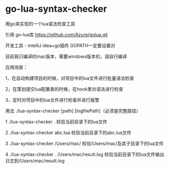 # go-lua-syntax-checker
用go来实现的一个lua语法检查工具

引用 go-lua库  https://github.com/Azure/golua.git

开发工具 - intelliJ idea+go插件  GOPATH一定要设置对

目前我只编译的mac版本，需要windows版本的，请自行编译


应用场景：

1，在自动构建项目的时候，对项目中的lua文件进行批量语法检查

2，在策划提交lua配置表的时候，在hook里对语法进行检查

3，定时对项目中的lua文件进行检查并进行报警




用法 ./lua-syntax-checker [path] [logfilePath]（必须是完整路径）

1  ./lua-syntax-checker .  校验当前目录下的lua文件

2  ./lua-syntax-checker abc.lua  校验当前目录下的abc.lua文件

3  ./lua-syntax-checker /Users/mac/  校验/Users/mac/及其子目录下的lua文件

4  ./lua-syntax-checker .   /Users/mac/result.log 校验当前目录下的lua文件输出日志到/Users/mac/result.log

